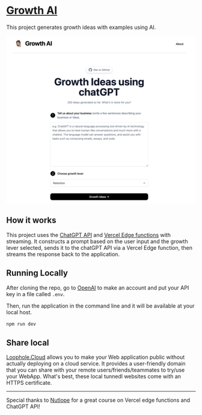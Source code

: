 # [Growth AI](https://growth-ai.amankalra.com/)

This project generates growth ideas with examples using AI.

[![Growth AI](./public/screenshot.png)](https://growth-ai.amankalra.com/)

## How it works

This project uses the [ChatGPT API](https://openai.com/api/) and [Vercel Edge functions](https://vercel.com/features/edge-functions) with streaming. It constructs a prompt based on the user input and the growth lever selected, sends it to the chatGPT API via a Vercel Edge function, then streams the response back to the application.


## Running Locally

After cloning the repo, go to [OpenAI](https://beta.openai.com/account/api-keys) to make an account and put your API key in a file called `.env`.

Then, run the application in the command line and it will be available at your local host.

```bash
npm run dev
```

## Share local 

[Loophole.Cloud](https://loophole.cloud/) allows you to make your Web application public without actually deploying on a cloud service. It provides a user-friendly domain that you can share with your remote users/friends/teammates to try/use your WebApp. What's best, these local tunnedl websites come with an HTTPS certificate. 

---------------------------------------------------------------------------------------
Special thanks to [Nutlope](https://github.com/Nutlope) for a great course on Vercel edge functions and ChatGPT API!
